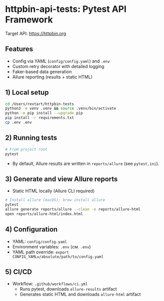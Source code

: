 # httpbin-api-tests: Pytest API Framework

Target API: https://httpbin.org

## Features
- Config via YAML (`config/config.yaml`) and `.env`
- Custom retry decorator with detailed logging
- Faker-based data generation
- Allure reporting (results + static HTML)

## 1) Local setup
```bash
cd /Users/revtart/httpbin-tests
python3 -m venv .venv && source .venv/bin/activate
python -m pip install --upgrade pip
pip install -r requirements.txt
cp .env .env
```

## 2) Running tests
```bash
# From project root
pytest
```
- By default, Allure results are written in `reports/allure` (see `pytest.ini`).

## 3) Generate and view Allure reports
- Static HTML locally (Allure CLI required)
```bash
# Install allure (macOS): brew install allure
pytest  
allure generate reports/allure --clean -o reports/allure-html
open reports/allure-html/index.html
```

## 4) Configuration
- YAML: `config/config.yaml`
- Environment variables: `.env` (см. `.env`)
- YAML path override: `export CONFIG_YAML=/absolute/path/to/config.yaml`

## 5) CI/CD
- Workflow: `.github/workflows/ci.yml`
  - Runs pytest, downloads `allure-results` artifact
  - Generates static HTML and downloads `allure-html` artifact
